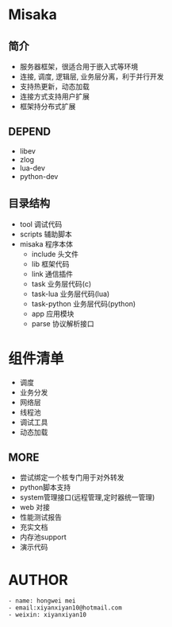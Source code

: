 # Misaka

## 简介
 - 服务器框架，很适合用于嵌入式等环境
 - 连接, 调度, 逻辑层, 业务层分离，利于并行开发
 - 支持热更新，动态加载
 - 连接方式支持用户扩展
 - 框架持分布式扩展

## DEPEND
 - libev
 - zlog     
 - lua-dev
 - python-dev

## 目录结构
 - tool             调试代码
 - scripts          辅助脚本
 - misaka           程序本体
    - include       头文件
    - lib           框架代码
    - link          通信插件
    - task          业务层代码(c)
    - task-lua      业务层代码(lua)
    - task-python   业务层代码(python)
    - app           应用模块
    - parse         协议解析接口

# 组件清单
 - 调度
 - 业务分发
 - 网络层
 - 线程池
 - 调试工具
 - 动态加载

## MORE
 - 尝试绑定一个核专门用于对外转发
 - python脚本支持
 - system管理接口(远程管理,定时器统一管理)
 - web 对接
 - 性能测试报告
 - 充实文档
 - 内存池support
 - 演示代码

# AUTHOR 
    - name: hongwei mei
    - email:xiyanxiyan10@hotmail.com
    - weixin: xiyanxiyan10
